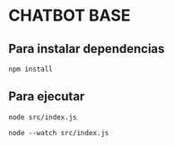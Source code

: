 # CHATBOT BASE

## Para instalar dependencias
```
npm install
```
## Para ejecutar
```
node src/index.js
```
```
node --watch src/index.js
```
